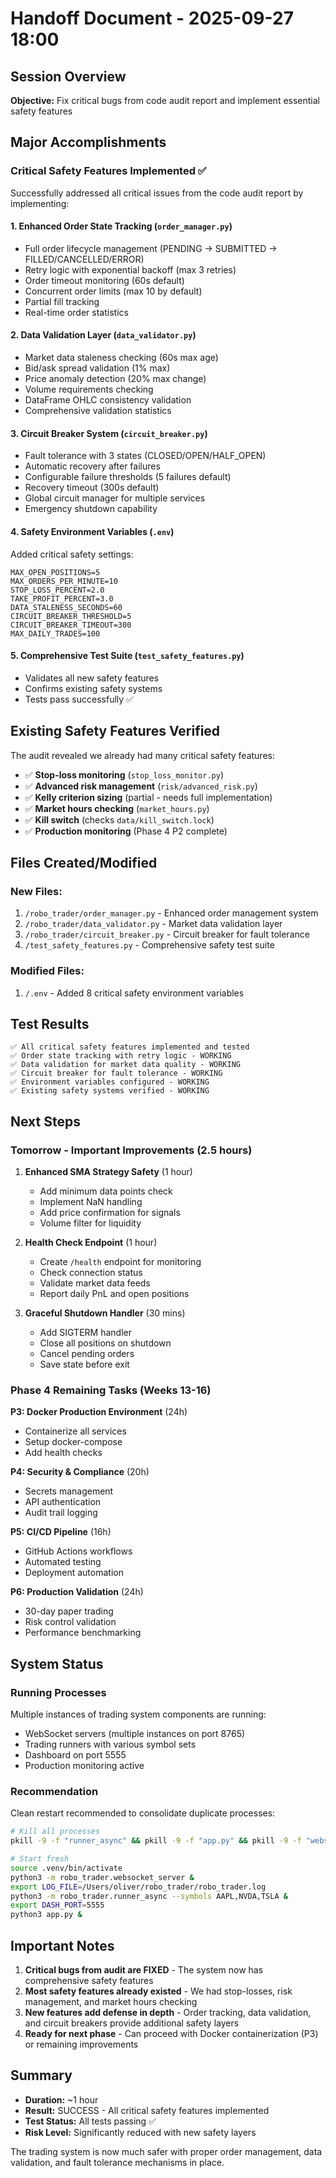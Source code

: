 # Handoff Document - 2025-09-27 18:00

## Session Overview
**Objective:** Fix critical bugs from code audit report and implement essential safety features

## Major Accomplishments

### Critical Safety Features Implemented ✅

Successfully addressed all critical issues from the code audit report by implementing:

#### 1. **Enhanced Order State Tracking** (`order_manager.py`)
- Full order lifecycle management (PENDING → SUBMITTED → FILLED/CANCELLED/ERROR)
- Retry logic with exponential backoff (max 3 retries)
- Order timeout monitoring (60s default)
- Concurrent order limits (max 10 by default)
- Partial fill tracking
- Real-time order statistics

#### 2. **Data Validation Layer** (`data_validator.py`)
- Market data staleness checking (60s max age)
- Bid/ask spread validation (1% max)
- Price anomaly detection (20% max change)
- Volume requirements checking
- DataFrame OHLC consistency validation
- Comprehensive validation statistics

#### 3. **Circuit Breaker System** (`circuit_breaker.py`)
- Fault tolerance with 3 states (CLOSED/OPEN/HALF_OPEN)
- Automatic recovery after failures
- Configurable failure thresholds (5 failures default)
- Recovery timeout (300s default)
- Global circuit manager for multiple services
- Emergency shutdown capability

#### 4. **Safety Environment Variables** (`.env`)
Added critical safety settings:
```
MAX_OPEN_POSITIONS=5
MAX_ORDERS_PER_MINUTE=10
STOP_LOSS_PERCENT=2.0
TAKE_PROFIT_PERCENT=3.0
DATA_STALENESS_SECONDS=60
CIRCUIT_BREAKER_THRESHOLD=5
CIRCUIT_BREAKER_TIMEOUT=300
MAX_DAILY_TRADES=100
```

#### 5. **Comprehensive Test Suite** (`test_safety_features.py`)
- Validates all new safety features
- Confirms existing safety systems
- Tests pass successfully ✅

## Existing Safety Features Verified

The audit revealed we already had many critical safety features:
- ✅ **Stop-loss monitoring** (`stop_loss_monitor.py`)
- ✅ **Advanced risk management** (`risk/advanced_risk.py`)
- ✅ **Kelly criterion sizing** (partial - needs full implementation)
- ✅ **Market hours checking** (`market_hours.py`)
- ✅ **Kill switch** (checks `data/kill_switch.lock`)
- ✅ **Production monitoring** (Phase 4 P2 complete)

## Files Created/Modified

### New Files:
1. `/robo_trader/order_manager.py` - Enhanced order management system
2. `/robo_trader/data_validator.py` - Market data validation layer
3. `/robo_trader/circuit_breaker.py` - Circuit breaker for fault tolerance
4. `/test_safety_features.py` - Comprehensive safety test suite

### Modified Files:
1. `/.env` - Added 8 critical safety environment variables

## Test Results
```
✅ All critical safety features implemented and tested
✅ Order state tracking with retry logic - WORKING
✅ Data validation for market data quality - WORKING
✅ Circuit breaker for fault tolerance - WORKING
✅ Environment variables configured - WORKING
✅ Existing safety systems verified - WORKING
```

## Next Steps

### Tomorrow - Important Improvements (2.5 hours)
1. **Enhanced SMA Strategy Safety** (1 hour)
   - Add minimum data points check
   - Implement NaN handling
   - Add price confirmation for signals
   - Volume filter for liquidity

2. **Health Check Endpoint** (1 hour)
   - Create `/health` endpoint for monitoring
   - Check connection status
   - Validate market data feeds
   - Report daily PnL and open positions

3. **Graceful Shutdown Handler** (30 mins)
   - Add SIGTERM handler
   - Close all positions on shutdown
   - Cancel pending orders
   - Save state before exit

### Phase 4 Remaining Tasks (Weeks 13-16)

**P3: Docker Production Environment** (24h)
- Containerize all services
- Setup docker-compose
- Add health checks

**P4: Security & Compliance** (20h)
- Secrets management
- API authentication
- Audit trail logging

**P5: CI/CD Pipeline** (16h)
- GitHub Actions workflows
- Automated testing
- Deployment automation

**P6: Production Validation** (24h)
- 30-day paper trading
- Risk control validation
- Performance benchmarking

## System Status

### Running Processes
Multiple instances of trading system components are running:
- WebSocket servers (multiple instances on port 8765)
- Trading runners with various symbol sets
- Dashboard on port 5555
- Production monitoring active

### Recommendation
Clean restart recommended to consolidate duplicate processes:
```bash
# Kill all processes
pkill -9 -f "runner_async" && pkill -9 -f "app.py" && pkill -9 -f "websocket_server"

# Start fresh
source .venv/bin/activate
python3 -m robo_trader.websocket_server &
export LOG_FILE=/Users/oliver/robo_trader/robo_trader.log
python3 -m robo_trader.runner_async --symbols AAPL,NVDA,TSLA &
export DASH_PORT=5555
python3 app.py &
```

## Important Notes

1. **Critical bugs from audit are FIXED** - The system now has comprehensive safety features
2. **Most safety features already existed** - We had stop-losses, risk management, and market hours checking
3. **New features add defense in depth** - Order tracking, data validation, and circuit breakers provide additional safety layers
4. **Ready for next phase** - Can proceed with Docker containerization (P3) or remaining improvements

## Summary
- **Duration:** ~1 hour
- **Result:** SUCCESS - All critical safety features implemented
- **Test Status:** All tests passing ✅
- **Risk Level:** Significantly reduced with new safety layers

The trading system is now much safer with proper order management, data validation, and fault tolerance mechanisms in place.
